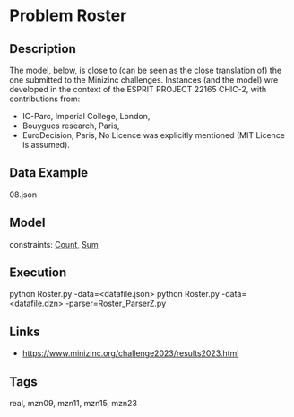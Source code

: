 # Problem Roster
## Description
The model, below, is close to (can be seen as the close translation of) the one submitted to the Minizinc challenges.
Instances (and the model) wre developed in the context of the ESPRIT PROJECT 22165 CHIC-2, with contributions from:
  - IC-Parc, Imperial College, London,
  - Bouygues research, Paris,
  - EuroDecision, Paris,
No Licence was explicitly mentioned (MIT Licence is assumed).

## Data Example
  08.json

## Model
  constraints: [Count](http://pycsp.org/documentation/constraints/Count), [Sum](http://pycsp.org/documentation/constraints/Sum)

## Execution
  python Roster.py -data=<datafile.json>
  python Roster.py -data=<datafile.dzn> -parser=Roster_ParserZ.py

## Links
  - https://www.minizinc.org/challenge2023/results2023.html

## Tags
  real, mzn09, mzn11, mzn15, mzn23
